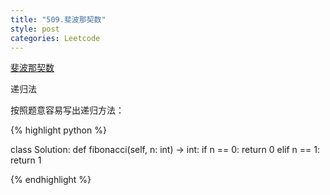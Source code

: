 ```yaml
---
title: "509.斐波那契数"
style: post
categories: Leetcode
---
```


[斐波那契数](https://leetcode-cn.com/problems/fibonacci-number/)

递归法

按照题意容易写出递归方法：

{% highlight python %}

class Solution:
    def fibonacci(self, n: int) -> int:
        if n == 0:
            return 0
        elif n == 1:
            return 1

{% endhighlight %}
